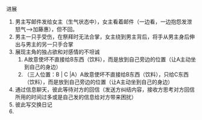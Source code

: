 进展
1. 男主写邮件发给女主（生气状态中），女主看着邮件（一边看，一边抱怨发泄怒气-->加藤惠），但不回。
2. 男主一只手受伤，在祭拜时无法合掌，女主绕到男主背后，将手从男主身后伸出与男主的另一只手合掌
3. 展现主角的独占欲和对感情的不坦诚
	1. A故意使坏不直接给B东西（饮料），而是放到自己旁边的位置（让A主动坐到自己的身边）
	2. （三人位置：B | C  |A）A故意使坏不直接给B东西（饮料），只给C东西（饮料），而是放到自己旁边的位置（让A主动坐到自己的身边）
4. 通过信息聊天，彼此等待对方的回信（发送方纠结内容，接收方思考对方回信所用的时间过多或是自己发的信息给对方带来困扰）
5. 彼此写交换日记
6. 